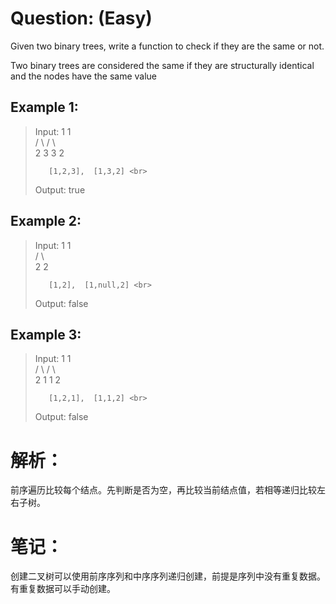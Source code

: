 # Question: (Easy)

Given two binary trees, write a function to check if they are the same or not.

Two binary trees are considered the same if they are structurally identical and the nodes have the same value

## Example 1:

>Input:		1        1   <br>
>		   / \      / \  <br>
>		  2   3    3   2 <br>
>
>        [1,2,3],  [1,3,2] <br>
>
>Output: true

## Example 2:

>Input:		1      1   <br>
>		   /        \  <br>
>		  2          2 <br>
>
>        [1,2],  [1,null,2] <br>
>
>Output: false

## Example 3:

>Input:		1        1   <br>
>		   / \      / \  <br>
>		  2   1    1   2 <br>
>
>        [1,2,1],  [1,1,2] <br>
>
>Output: false

# 解析：

前序遍历比较每个结点。先判断是否为空，再比较当前结点值，若相等递归比较左右子树。

# 笔记：

创建二叉树可以使用前序序列和中序序列递归创建，前提是序列中没有重复数据。有重复数据可以手动创建。



